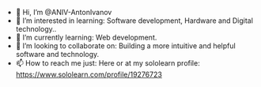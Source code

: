 - 👋 Hi, I’m @ANIV-AntonIvanov
- 👀 I’m interested in learning: Software development, Hardware and Digital technology..
- 🌱 I’m currently learning: Web development.
- 💞️ I’m looking to collaborate on: Building a more intuitive and helpful software and technology. 
- 📫 How to reach me just: Here or at my sololearn profile: https://www.sololearn.com/profile/19276723
<!---
ANIV-AntonIvanov/ANIV-AntonIvanov is a ✨ special ✨ repository because its `README.md` (this file) appears on your GitHub profile.
You can click the Preview link to take a look at your changes.
--->
